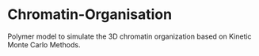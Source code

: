 # Chromatin-Organisation
Polymer model to simulate the 3D chromatin organization based on Kinetic Monte Carlo Methods.
